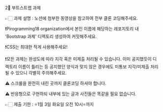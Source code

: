 2⃣ 부트스트랩 과제

👉🏻 과제 설명 : 노션에 첨부한 동영상을 참고하여 전부 클론 코딩해주세요.

❗Pirogramming18 organization에서 본인 이름에 해당하는 레포지토리 내 'Bootstrap 과제' 디렉토리 생성하여 커밋해주세요.

❗CSS는 최대한 적게 사용해주세요!

❗모든 과제는 완성도에 따라 지각 혹은 미제출 처리될 수 있습니다. 이미 공지했듯이 디렉토리 이름이 틀리는 등 공지했던 양식과 맞지 않은 경우에도 미통보 지각/미제출 처리될 수 있으니 각별히 주의해주세요.

⚠️ 스크롤을 완전히 내린 곳까지 클론코딩 하셔야 합니다.

⚠️ 반응형으로 구현하되 내부에 있는 글과 사진들은 똑같을 필요 없습니다.

👉🏻 제출 기한 : ⭐1월 3일 화요일 오전 10시⭐까지

